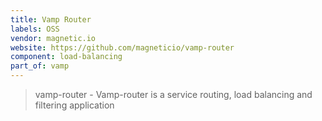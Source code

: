 ```yaml
---
title: Vamp Router
labels: OSS
vendor: magnetic.io
website: https://github.com/magneticio/vamp-router
component: load-balancing
part_of: vamp
---
```

> vamp-router - Vamp-router is a service routing, load balancing and filtering application
